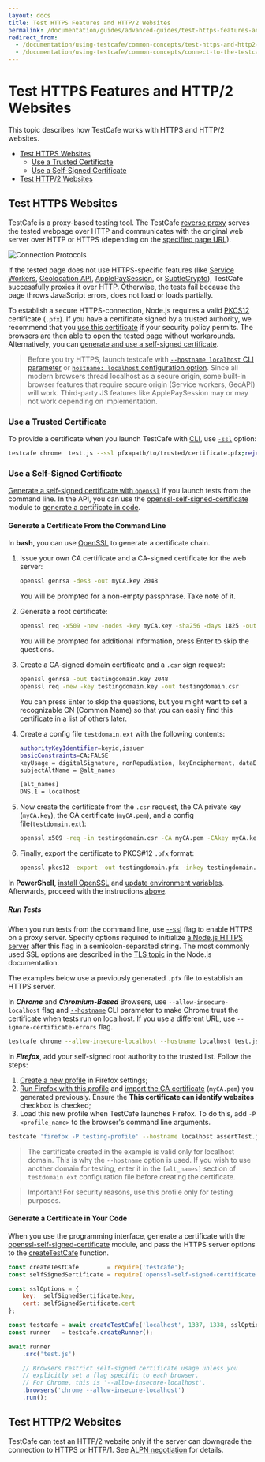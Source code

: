 ```yaml
---
layout: docs
title: Test HTTPS Features and HTTP/2 Websites
permalink: /documentation/guides/advanced-guides/test-https-features-and-http2-websites.html
redirect_from:
  - /documentation/using-testcafe/common-concepts/test-https-and-http2-websites.html
  - /documentation/using-testcafe/common-concepts/connect-to-the-testcafe-server-over-https.html
---
```

# Test HTTPS Features and HTTP/2 Websites

This topic describes how TestCafe works with HTTPS and HTTP/2 websites.

* [Test HTTPS Websites](#test-https-websites)
  * [Use a Trusted Certificate](#use-a-trusted-certificate)
  * [Use a Self-Signed Certificate](#use-a-self-signed-certificate)
* [Test HTTP/2 Websites](#test-http2-websites)

## Test HTTPS Websites

TestCafe is a proxy-based testing tool. The TestCafe [reverse proxy](https://en.wikipedia.org/wiki/Reverse_proxy) serves the tested webpage over HTTP and communicates with the original web server over HTTP or HTTPS (depending on the [specified page URL](../../reference/test-api/fixture/page.md)).

![Connection Protocols](../../../images/proxy-connection-protocols.svg)

If the tested page does not use HTTPS-specific features (like
[Service Workers](https://developer.mozilla.org/en-US/docs/Web/API/Service_Worker_API),
[Geolocation API](https://developer.mozilla.org/en-US/docs/Web/API/Geolocation_API),
[ApplePaySession](https://developer.apple.com/documentation/apple_pay_on_the_web/applepaysession), or
[SubtleCrypto](https://developer.mozilla.org/en-US/docs/Web/API/SubtleCrypto)), TestCafe successfully proxies it over HTTP. Otherwise, the tests fail because the page throws JavaScript errors, does not load or loads partially.

To establish a secure HTTPS-connection, Node.js requires a valid [PKCS12](https://en.wikipedia.org/wiki/PKCS_12) certificate (`.pfx`). If you have a certificate signed by a trusted authority, we recommend that you [use this certificate](#use-a-trusted-certificate) if your security policy permits. The browsers are then able to open the tested page without workarounds. Alternatively, you can [generate and use a self-signed certificate](#use-a-self-signed-certificate).

> Before you try HTTPS, launch testcafe with [`--hostname localhost` CLI parameter](../../reference/command-line-interface.md#--hostname-name) or [`hostname: localhost` configuration option](../../reference/configuration-file.md#hostname). Since all modern browsers thread localhost as a secure origin, some built-in browser features that require secure origin (Service workers, GeoAPI) will work. Third-party JS features like ApplePaySession may or may not work depending on implementation.

### Use a Trusted Certificate

To provide a certificate when you launch TestCafe with [CLI](../../reference/command-line-interface.md), use [`-ssl`](../../reference/command-line-interface.md#--ssl-options) option:

```sh
testcafe chrome  test.js --ssl pfx=path/to/trusted/certificate.pfx;rejectUnauthorized=true;
```

### Use a Self-Signed Certificate

[Generate a self-signed certificate with `openssl`](#generate-a-certificate-from-the-command-line) if you launch tests from the command line. In the API, you can use the [openssl-self-signed-certificate](https://www.npmjs.com/package/openssl-self-signed-certificate) module to [generate a certificate in code](#generate-a-certificate-in-your-code).

#### Generate a Certificate From the Command Line

In **bash**, you can use [OpenSSL](https://www.openssl.org/docs/man1.1.1/man1/openssl-req.html) to generate a certificate chain.

1. Issue your own CA certificate and a CA-signed certificate for the web server:

    ```sh
    openssl genrsa -des3 -out myCA.key 2048
    ```

    You will be prompted for a non-empty passphrase. Take note of it.  
2. Generate a root certificate:

    ```sh
    openssl req -x509 -new -nodes -key myCA.key -sha256 -days 1825 -out myCA.pem
    ```

    You will be prompted for additional information, press Enter to skip the questions.
3. Create a CA-signed domain certificate and a `.csr` sign request:

    ```sh
    openssl genrsa -out testingdomain.key 2048
    openssl req -new -key testingdomain.key -out testingdomain.csr
    ```

    You can press Enter to skip the questions, but you might want to set a recognizable CN (Common Name) so that you can easily find this certificate in a list of others later.  
4. Create a config file `testdomain.ext` with the following contents:
  
    ```sh
    authorityKeyIdentifier=keyid,issuer
    basicConstraints=CA:FALSE
    keyUsage = digitalSignature, nonRepudiation, keyEncipherment, dataEncipherment
    subjectAltName = @alt_names

    [alt_names]
    DNS.1 = localhost
    ```

5. Now create the certificate from the `.csr` request, the CA private key (`myCA.key`), the CA certificate (`myCA.pem`), and a config file(`testdomain.ext`):

    ```sh
    openssl x509 -req -in testingdomain.csr -CA myCA.pem -CAkey myCA.key -CAcreateserial -out testingdomain.crt -days 825 -sha256 -extfile testdomain.ext
    ```

6. Finally, export the certificate to PKCS#12 `.pfx` format:

    ```sh
    openssl pkcs12 -export -out testingdomain.pfx -inkey testingdomain.key -in testingdomain.crt -certfile myCA.pem
    ```

In **PowerShell**, [install OpenSSL](https://adamtheautomator.com/openssl-powershell/#Installing_OpenSSL_using_Chocolatey) and [update environment variables](https://adamtheautomator.com/openssl-powershell/#Update_PowerShell_Profile_Environment_Variables). Afterwards, proceed with the instructions [above](#generate-a-certificate-from-the-command-line).

##### Run Tests

When you run tests from the command line, use [--ssl](../../reference/command-line-interface.md#--ssl-options) flag to enable HTTPS on a proxy server. Specify options required to initialize [a Node.js HTTPS server](https://nodejs.org/api/https.html#https_https_createserver_options_requestlistener) after this flag in a semicolon-separated string. The most commonly used SSL options are described in the [TLS topic](https://nodejs.org/api/tls.html#tls_tls_createsecurecontext_options) in the Node.js documentation.

The examples below use a previously generated `.pfx` file to establish an HTTPS server.

In ***Chrome*** and ***Chromium-Based*** Browsers, use `--allow-insecure-localhost` flag and [`--hostname`](../../reference/command-line-interface.md#--hostname-name) CLI parameter to make Chrome trust the certificate when tests run on localhost. If you use a different URL, use `--ignore-certificate-errors` flag.

```sh
testcafe chrome --allow-insecure-localhost --hostname localhost test.js --ssl pfx=path/to/certificate.pfx;rejectUnauthorized=true;
```

In ***Firefox***, add your self-signed root authority to the trusted list. Follow the steps:

1. [Create a new profile](https://support.mozilla.org/en-US/kb/profile-manager-create-remove-switch-firefox-profiles#w_creating-a-profile) in Firefox settings;
2. [Run Firefox with this profile](https://support.mozilla.org/en-US/kb/profile-manager-create-remove-switch-firefox-profiles#w_manage-profiles-when-firefox-is-open) and [import the CA certificate](https://support.mozilla.org/en-US/questions/1059377) (`myCA.pem`) you generated previously. Ensure the **This certificate can identify websites** checkbox is checked;
3. Load this new profile when TestCafe launches Firefox. To do this, add `-P <profile_name>` to the browser's command line arguments.

```sh
testcafe 'firefox -P testing-profile' --hostname localhost assertTest.js --ssl pfx=certificate.pfx;rejectUnauthorized=true;
```

> The certificate created in the example is valid only for localhost domain. This is why the `--hostname` option is used. If you wish to use another domain for testing, enter it in the `[alt_names]` section of `testdomain.ext` configuration file before creating the certificate.  

<!---->

> Important! For security reasons, use this profile only for testing purposes.

#### Generate a Certificate in Your Code

When you use the programming interface, generate a certificate with the [openssl-self-signed-certificate](https://www.npmjs.com/package/openssl-self-signed-certificate) module, and pass the HTTPS server options to the [createTestCafe](../../reference/testcafe-api/global/createtestcafe.md) function.

```js
const createTestCafe        = require('testcafe');
const selfSignedSertificate = require('openssl-self-signed-certificate');

const sslOptions = {
    key:  selfSignedSertificate.key,
    cert: selfSignedSertificate.cert
};

const testcafe = await createTestCafe('localhost', 1337, 1338, sslOptions);
const runner   = testcafe.createRunner();

await runner
    .src('test.js')

    // Browsers restrict self-signed certificate usage unless you
    // explicitly set a flag specific to each browser.
    // For Chrome, this is '--allow-insecure-localhost'.
    .browsers('chrome --allow-insecure-localhost')
    .run();
```

## Test HTTP/2 Websites

TestCafe can test an HTTP/2 website only if the server can downgrade the connection to HTTPS or HTTP/1. See [ALPN negotiation](https://nodejs.org/api/http2.html#http2_alpn_negotiation) for details.

